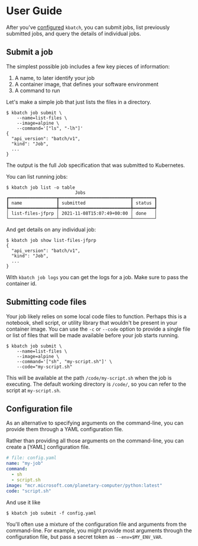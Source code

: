 # User Guide

After you've [configured](./index.md#configure-with-jupyterhub-deployment) `kbatch`, you can submit jobs, list previously submitted jobs, and query the details of individual jobs.

## Submit a job

The simplest possible job includes a few key pieces of information:

1. A name, to later identify your job
2. A container image, that defines your software environment
3. A command to run

Let's make a simple job that just lists the files in a directory.

```{code-block} console
$ kbatch job submit \
    --name=list-files \
    --image=alpine \
    --command='["ls", "-lh"]'
{
  "api_version": "batch/v1",
  "kind": "Job",
  ...
}
```

The output is the full Job specification that was submitted to Kubernetes.

You can list running jobs:

```{code-block} console
$ kbatch job list -o table
                          Jobs
┏━━━━━━━━━━━━━━━━━━┳━━━━━━━━━━━━━━━━━━━━━━━━━━━┳━━━━━━━━┓
┃ name             ┃ submitted                 ┃ status ┃
┡━━━━━━━━━━━━━━━━━━╇━━━━━━━━━━━━━━━━━━━━━━━━━━━╇━━━━━━━━┩
│ list-files-jfprp │ 2021-11-08T15:07:49+00:00 │ done   │
└──────────────────┴───────────────────────────┴────────┘
```

And get details on any individual job:

```{code-block} console
$ kbatch job show list-files-jfprp
{
  "api_version": "batch/v1",
  "kind": "Job",
  ...
}
```

With `kbatch job logs` you can get the logs for a job. Make sure to pass the container id.

## Submitting code files

Your job likely relies on some local code files to function. Perhaps this is a notebook, shell script, or utility library that wouldn't be present in your container image. You can use the `-c` or `--code` option to provide a single file or list of files that will be made available before your job starts running.


```{code-block} console
$ kbatch job submit \
    --name=list-files \
    --image=alpine \
    --command='["sh", "my-script.sh"]' \
    --code="my-script.sh"
```

This will be available at the path `/code/my-script.sh` when the job is executing. The default working
directory is `/code/`, so you can refer to the script at `my-script.sh`.

## Configuration file

As an alternative to specifying arguments on the command-line, you can provide them through a YAML configuration file.

Rather than providing all those arguments on the command-line, you can create a [YAML] configuration file.

```yaml
# file: config.yaml
name: "my-job"
command:
  - sh
  - script.sh
image: "mcr.microsoft.com/planetary-computer/python:latest"
code: "script.sh"
```

And use it like

```{code-block} console
$ kbatch job submit -f config.yaml
```

You'll often use a mixture of the configuration file and arguments from the command-line. For example,
you might provide most arguments through the configuration file, but pass a secret token as `--env=$MY_ENV_VAR`.